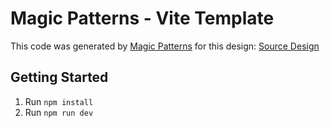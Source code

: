 # Magic Patterns - Vite Template

This code was generated by [Magic Patterns](https://magicpatterns.com) for this design: [Source Design](https://magicpatterns.com/c/w3pvdhzttcvqroahxpmdgn)

## Getting Started

1. Run `npm install`
2. Run `npm run dev`
